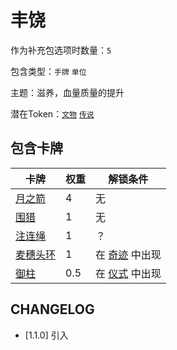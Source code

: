 # 丰饶

作为补充包选项时数量：`5`

包含类型：`手牌` `单位`

主题：滋养，血量质量的提升

潜在Token：[`文物`](文物.md) [`传说`](传说.md)

## 包含卡牌

卡牌 | 权重 | 解锁条件
--- | --- | ---
[月之箭](../卡牌/月之箭.md) | 4 | 无
[围猎](../卡牌/围猎.md) | 1 | 无
[注连绳](../卡牌/注连绳.md) | 1 | ？
[麦穗头环](../卡牌/麦穗头环.md) | 1 | 在 [奇迹](奇迹.md) 中出现
[御柱](../卡牌/御柱.md) | 0.5 | 在 [仪式](奇迹.md) 中出现

## CHANGELOG

- [1.1.0] 引入
